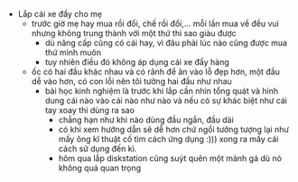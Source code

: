 - Lắp cái xe đẩy cho mẹ
	- trước giờ mẹ hay mua rồi đổi, chế rồi đổi,... mỗi lần mua về đều vui nhưng không trung thành với một thứ thì sao giàu được
		- dù nâng cấp cũng có cái hay, vì đâu phải lúc nào cũng được mua thứ mình muôn
		- tuy nhiên điều đó không áp dụng cái xe đẩy hàng
	- ốc có hai đầu khác nhau và có rãnh để ăn vào lỗ đẹp hơn, một đầu dễ vào hơn, có con lỗi nên tôi tưởng hai đầu như nhau
		- bài học kinh nghiệm là trước khi lắp cần nhìn tổng quát và hình dung cái nào vào cái nào như nào và nếu có sự khác biệt như cái tay xoay thì dùng ra sao
			- chẳng hạn như khi nào dùng đầu ngắn, đầu dài
			- có khi xem hướng dẫn sẽ dễ hơn chứ ngồi tưởng tượng lại như mấy ông kĩ thuật cố tìm cách ứng dụng :))) xong ra mấy cái cách sử dụng đến kì.
			- hôm qua lắp diskstation cũng suýt quên một mảnh gá dù nó không quá quan trọng